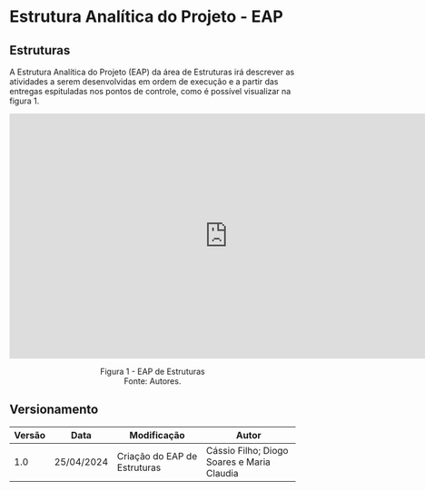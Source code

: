 # Estrutura Analítica do Projeto - EAP 

## Estruturas

A Estrutura Analítica do Projeto (EAP) da área de Estruturas irá descrever as atividades a serem desenvolvidas em ordem de execução e a partir das entregas espituladas nos pontos de controle, como é possível visualizar na figura 1.


<iframe width="768" height="432" src="https://miro.com/app/live-embed/uXjVKPCjfcY=/?moveToViewport=-528,-1191,2108,966&embedId=338951566821" frameborder="0" scrolling="no" allow="fullscreen; clipboard-read; clipboard-write" allowfullscreen></iframe>

<p style="text-align:center;">
    Figura 1 - EAP de Estruturas <br />
    Fonte: Autores.
</p>


## Versionamento
| Versão | Data | Modificação | Autor |
|--|--|--|--|
| 1.0 | 25/04/2024 | Criação do EAP de Estruturas | Cássio Filho; Diogo Soares e Maria Claudia |

